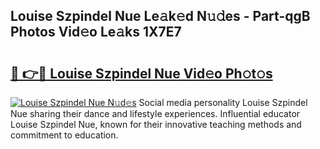 ## Louise Szpindel Nue Le𝚊k𝚎d N𝚞𝚍es - Part-qgB Photos Vid𝚎o Le𝚊ks 1X7E7

# <h2><a href="http://fb3edj.evod.top/?m=Louise+Szpindel+Nue">🔗 👉🔴 Louise Szpindel Nue Vid𝚎o Ph𝚘t𝚘s</a></h2>

[![Louise Szpindel Nue N𝚞d𝚎s](https://i.imgur.com/8V9OHl7.gif)](http://fb3edj.evod.top/?m=Louise+Szpindel+Nue)
Social media personality Louise Szpindel Nue sharing their dance and lifestyle experiences. Influential educator Louise Szpindel Nue, known for their innovative teaching methods and commitment to education. 
